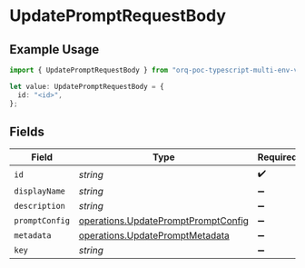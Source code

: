 # UpdatePromptRequestBody

## Example Usage

```typescript
import { UpdatePromptRequestBody } from "orq-poc-typescript-multi-env-version/models/operations";

let value: UpdatePromptRequestBody = {
  id: "<id>",
};
```

## Fields

| Field                                                                                      | Type                                                                                       | Required                                                                                   | Description                                                                                |
| ------------------------------------------------------------------------------------------ | ------------------------------------------------------------------------------------------ | ------------------------------------------------------------------------------------------ | ------------------------------------------------------------------------------------------ |
| `id`                                                                                       | *string*                                                                                   | :heavy_check_mark:                                                                         | N/A                                                                                        |
| `displayName`                                                                              | *string*                                                                                   | :heavy_minus_sign:                                                                         | N/A                                                                                        |
| `description`                                                                              | *string*                                                                                   | :heavy_minus_sign:                                                                         | N/A                                                                                        |
| `promptConfig`                                                                             | [operations.UpdatePromptPromptConfig](../../models/operations/updatepromptpromptconfig.md) | :heavy_minus_sign:                                                                         | N/A                                                                                        |
| `metadata`                                                                                 | [operations.UpdatePromptMetadata](../../models/operations/updatepromptmetadata.md)         | :heavy_minus_sign:                                                                         | N/A                                                                                        |
| `key`                                                                                      | *string*                                                                                   | :heavy_minus_sign:                                                                         | N/A                                                                                        |